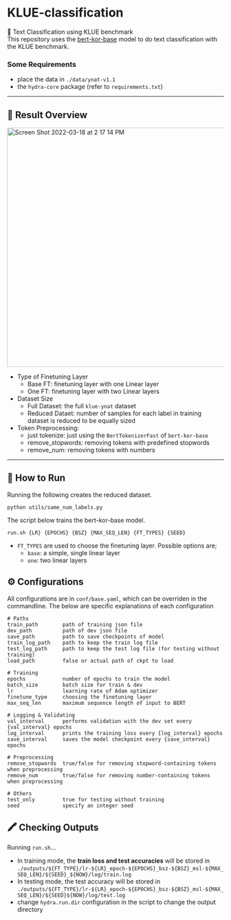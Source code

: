 # KLUE-classification
💬 Text Classification using KLUE benchmark  
This repository uses the [bert-kor-base](https://huggingface.co/kykim/bert-kor-base/tree/main) model to do text classification with the KLUE benchmark.

### Some Requirements
- place the data in `./data/ynat-v1.1`
- the `hydra-core` package (refer to `requirements.txt`)
-------------
## 🥇 Result Overview

<img width="555" alt="Screen Shot 2022-03-18 at 2 17 14 PM" src="https://user-images.githubusercontent.com/54504359/158941947-1a1fbe33-008c-4d75-abf8-a18f02a49407.png">

- Type of Finetuning Layer
  - Base FT: finetuning layer with one Linear layer
  - One FT: finetuning layer with two Linear layers
- Dataset Size
  - Full Dataset: the full `klue-ynat` dataset
  - Reduced Dataet: number of samples for each label in training dataset is reduced to be equally sized
- Token Preprocessing:
  - just tokenize: just using the `BertTokenizerFast` of `bert-kor-base`
  - remove_stopwords: removing tokens with predefined stopwords
  - remove_num: removing tokens with numbers
-------------
## 🚀 How to Run 
Running the following creates the reduced dataset.
```
python utils/same_num_labels.py
```

The script below trains the bert-kor-base model.
```
run.sh {LR} {EPOCHS} {BSZ} {MAX_SEQ_LEN} {FT_TYPES} {SEED}
```
- `FT_TYPES` are used to choose the finetuning layer. Possible options are;
  - `base`: a simple, single linear layer
  - `one`: two linear layers

## ⚙️ Configurations
All configurations are in `conf/base.yaml`, which can be overriden in the commandline.
The below are specific explanations of each configuration
```
# Paths
train_path        path of training json file
dev_path          path of dev json file
save_path         path to save checkpoints of model
train_log_path    path to keep the train log file
test_log_path     path to keep the test log file (for testing without training)
load_path         false or actual path of ckpt to load

# Training
epochs            number of epochs to train the model
batch_size        batch size for train & dev
lr                learning rate of Adam optimizer
finetune_type     choosing the finetuning layer
max_seq_len       maximum sequence length of input to BERT

# Logging & Validating
val_interval      performs validation with the dev set every {val_interval} epochs
log_interval      prints the training loss every {log_interval} epochs
save_interval     saves the model checkpoint every {save_interval} epochs

# Preprocessing
remove_stopwords  true/false for removing stopword-containing tokens when preprocessing
remove_num        true/false for removing number-containing tokens when preprocessing

# Others
test_only         true for testing without training
seed              specify an integer seed
```

## 🖍 Checking Outputs
Running `run.sh`...
- In training mode, the **train loss and test accuracies** will be stored in `./outputs/${FT_TYPE}/lr-${LR}_epoch-${EPOCHS}_bsz-${BSZ}_msl-${MAX_SEQ_LEN}/${SEED}_${NOW}/log/train.log`
- In testing mode, the test accuracy will be stored in `./outputs/${FT_TYPE}/lr-${LR}_epoch-${EPOCHS}_bsz-${BSZ}_msl-${MAX_SEQ_LEN}/${SEED}${NOW}/log/test.log`
- change `hydra.run.dir` configuration in the script to change the output directory
